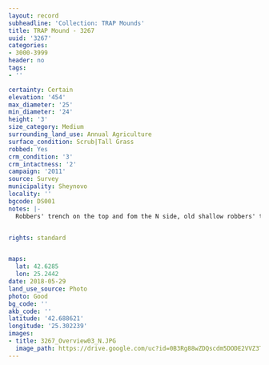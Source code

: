 ```yaml
---
layout: record
subheadline: 'Collection: TRAP Mounds'
title: TRAP Mound - 3267
uuid: '3267'
categories:
- 3000-3999
header: no
tags:
- ''

certainty: Certain
elevation: '454'
max_diameter: '25'
min_diameter: '24'
height: '3'
size_category: Medium
surrounding_land_use: Annual Agriculture
surface_condition: Scrub|Tall Grass
robbed: Yes
crm_condition: '3'
crm_intactness: '2'
campaign: '2011'
source: Survey
municipality: Sheynovo
locality: ''
bgcode: DS001
notes: |-
  Robbers' trench on the top and fom the N side, old shallow robbers' trench's, animal burrows on S side.


rights: standard


maps:
  lat: 42.6285
  lon: 25.2442
date: 2018-05-29
land_use_source: Photo
photo: Good
bg_code: ''
akb_code: ''
latitude: '42.688621'
longitude: '25.302239'
images:
- title: 3267_Overview03_N.JPG
  image_path: https://drive.google.com/uc?id=0B3Rg88wZDQscdm5DODE2VVZ3TnM
---
```

